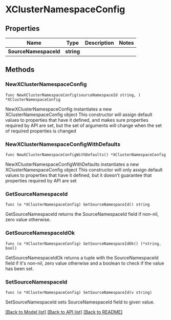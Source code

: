# XClusterNamespaceConfig

## Properties

Name | Type | Description | Notes
------------ | ------------- | ------------- | -------------
**SourceNamespaceId** | **string** |  | 

## Methods

### NewXClusterNamespaceConfig

`func NewXClusterNamespaceConfig(sourceNamespaceId string, ) *XClusterNamespaceConfig`

NewXClusterNamespaceConfig instantiates a new XClusterNamespaceConfig object
This constructor will assign default values to properties that have it defined,
and makes sure properties required by API are set, but the set of arguments
will change when the set of required properties is changed

### NewXClusterNamespaceConfigWithDefaults

`func NewXClusterNamespaceConfigWithDefaults() *XClusterNamespaceConfig`

NewXClusterNamespaceConfigWithDefaults instantiates a new XClusterNamespaceConfig object
This constructor will only assign default values to properties that have it defined,
but it doesn't guarantee that properties required by API are set

### GetSourceNamespaceId

`func (o *XClusterNamespaceConfig) GetSourceNamespaceId() string`

GetSourceNamespaceId returns the SourceNamespaceId field if non-nil, zero value otherwise.

### GetSourceNamespaceIdOk

`func (o *XClusterNamespaceConfig) GetSourceNamespaceIdOk() (*string, bool)`

GetSourceNamespaceIdOk returns a tuple with the SourceNamespaceId field if it's non-nil, zero value otherwise
and a boolean to check if the value has been set.

### SetSourceNamespaceId

`func (o *XClusterNamespaceConfig) SetSourceNamespaceId(v string)`

SetSourceNamespaceId sets SourceNamespaceId field to given value.



[[Back to Model list]](../README.md#documentation-for-models) [[Back to API list]](../README.md#documentation-for-api-endpoints) [[Back to README]](../README.md)


